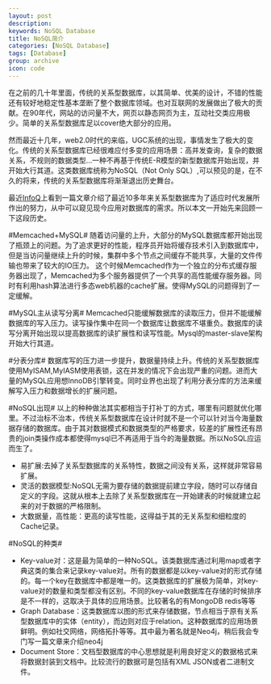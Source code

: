 ```yaml
---
layout: post
description:
keywords: NoSQL Database
title: NoSQL简介
categories: [NoSQL Database]
tags: [Database]
group: archive
icon: code
---
```


在之前的几十年里面，传统的关系型数据库，以其简单、优美的设计，不错的性能还有较好地稳定性基本垄断了整个数据库领域。也对互联网的发展做出了极大的贡献。在90年代，网站的访问量不大，网页以静态网页为主，互动社交类应用极少。简单的关系型数据库足以cover绝大部分的应用。

然而最近十几年，web2.0时代的来临，UGC系统的出现，事情发生了极大的变化。传统的关系型数据库已经很难应付多变的应用场景：高并发查询，复杂的数据关系，不规则的数据类型...一种不再基于传统E-R模型的新型数据库开始出现，并开始大行其道。这类数据库统称为NoSQL（Not Only SQL）,可以预见的是，在不久的将来，传统的关系型数据库将渐渐退出历史舞台。

最近[InfoQ](http://www.infoq.com/cn/news/2011/01/nosql-why)上看到一篇文章介绍了最近10多年来关系型数据库为了适应时代发展所作出的努力，从中可以窥见现今应用对数据库的需求。所以本文一开始先来回顾一下这段历史。

#Memcached+MySQL#
随着访问量的上升，大部分的MySQL数据库都开始出现了瓶颈上的问题。为了追求更好的性能，程序员开始将缓存技术引入到数据库中，但是当访问量继续上升的时候，集群中多个节点之间缓存不能共享，大量的文件传输也带来了较大的IO压力。
这个时候Memcached作为一个独立的分布式缓存服务器出现了，Memcached为多个服务器提供了一个共享的高性能缓存服务器。同时有利用hash算法进行多态web机器的cache扩展。使得MySQL的问题得到了一定缓解。

#MySQL主从读写分离#
Memcached只能缓解数据库的读取压力，但并不能缓解数据库的写入压力。读写操作集中在同一个数据库让数据库不堪重负。数据库的读写分离开始出现以提高数据库的读扩展性和读写性能。Mysql的master-slave架构开始大行其道。

#分表分库#
数据库写的压力进一步提升，数据量持续上升。传统的关系型数据库使用MyISAM,MyIASM使用表锁，这在并发的情况下会出现严重的问题。进而大量的MySQL应用想InnoDB引擎转变。同时业界也出现了利用分表分库的方法来缓解写入压力和数据增长的扩展问题。

#NoSQL出现#
以上的种种做法其实都相当于打补丁的方式，哪里有问题就优化哪里。不过治标不治本，传统关系型数据库在设计时就不是一个可以针对当今海量数据存储的数据库。由于其对数据模式和数据类型的严格要求，较差的扩展性还有昂贵的join类操作成本都使得mysql已不再适用于当今的海量数据。所以NoSQL应运而生了。

- 易扩展:去掉了关系型数据库的关系特性，数据之间没有关系，这样就非常容易扩展。
- 灵活的数据模型:NoSQL无需为要存储的数据提前建立字段，随时可以存储自定义的字段。这就从根本上去除了关系型数据库在一开始建表的时候就建立起来的对于数据的严格限制。
- 大数据量，高性能：更高的读写性能，这得益于其的无关系型和细粒度的Cache记录。

#NoSQL的种类#
- Key-value对：这是最为简单的一种NoSQL。该类数据库通过利用map或者字典这类的集合来记录key-value对。所有的数据都是以key-value对的形式存储的。每一个key在数据库中都是唯一的。这类数据库的扩展极为简单，对key-value对的数量和类型都没有区别。不同的key-value数据库在存储的时候排序是不一样的，这取决于具体的应用场景。比较著名的有MongoDB redis等等
- Graph Database：这类数据库以图的形式来存储数据，节点相当于原有关系型数据库中的实体（entity），而边则对应于relation。这种数据库的应用场景鲜明。例如社交网络，网络拓扑等等。其中最为著名就是Neo4j，稍后我会专门写一篇文章来介绍neo4j
- Document Store：文档型数据库的中心思想就是利用良好定义的数据格式来将数据封装到文档中。比较流行的数据可是包括有XML JSON或者二进制文件。